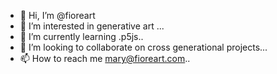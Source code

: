 - 👋 Hi, I’m @fioreart
- 👀 I’m interested in generative art ...
- 🌱 I’m currently learning .p5js..
- 💞️ I’m looking to collaborate on cross generational projects...
- 📫 How to reach me mary@fioreart.com..

<!---
fioreart/fioreart is a ✨ special ✨ repository because its `README.md` (this file) appears on your GitHub profile.
You can click the Preview link to take a look at your changes.
--->
